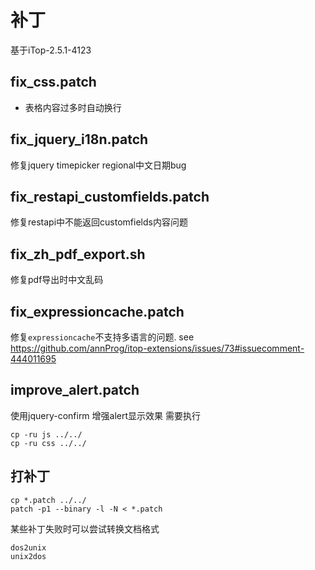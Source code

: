 # 补丁

基于iTop-2.5.1-4123

## fix_css.patch
- 表格内容过多时自动换行

## fix_jquery_i18n.patch
修复jquery timepicker regional中文日期bug

## fix_restapi_customfields.patch
修复restapi中不能返回customfields内容问题

## fix_zh_pdf_export.sh
修复pdf导出时中文乱码

## fix_expressioncache.patch
修复`expressioncache`不支持多语言的问题. see https://github.com/annProg/itop-extensions/issues/73#issuecomment-444011695

## improve_alert.patch
使用jquery-confirm 增强alert显示效果
需要执行 
```
cp -ru js ../../
cp -ru css ../../
```

## 打补丁
```
cp *.patch ../../
patch -p1 --binary -l -N < *.patch
```
某些补丁失败时可以尝试转换文档格式
```
dos2unix
unix2dos
```
